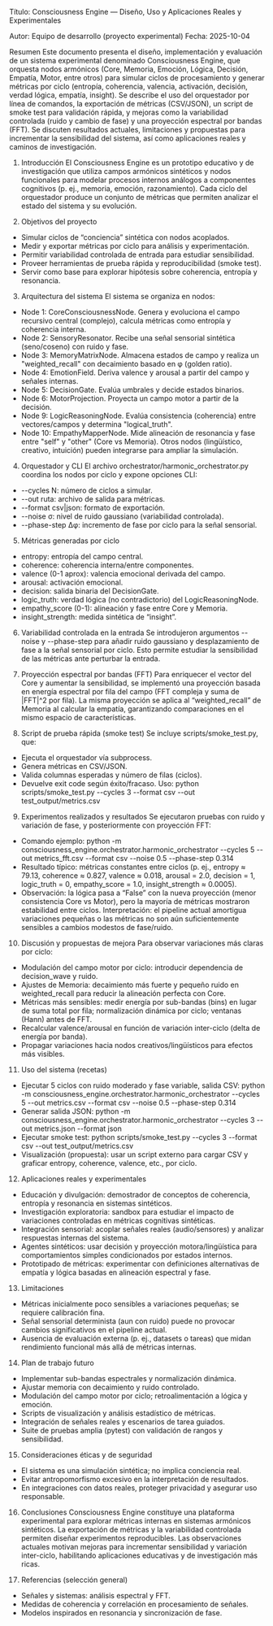 Título: Consciousness Engine — Diseño, Uso y Aplicaciones Reales y Experimentales

Autor: Equipo de desarrollo (proyecto experimental)
Fecha: 2025-10-04

Resumen
Este documento presenta el diseño, implementación y evaluación de un sistema experimental denominado Consciousness Engine, que orquesta nodos armónicos (Core, Memoria, Emoción, Lógica, Decisión, Empatía, Motor, entre otros) para simular ciclos de procesamiento y generar métricas por ciclo (entropía, coherencia, valencia, activación, decisión, verdad lógica, empatía, insight). Se describe el uso del orquestador por línea de comandos, la exportación de métricas (CSV/JSON), un script de smoke test para validación rápida, y mejoras como la variabilidad controlada (ruido y cambio de fase) y una proyección espectral por bandas (FFT). Se discuten resultados actuales, limitaciones y propuestas para incrementar la sensibilidad del sistema, así como aplicaciones reales y caminos de investigación.

1. Introducción
El Consciousness Engine es un prototipo educativo y de investigación que utiliza campos armónicos sintéticos y nodos funcionales para modelar procesos internos análogos a componentes cognitivos (p. ej., memoria, emoción, razonamiento). Cada ciclo del orquestador produce un conjunto de métricas que permiten analizar el estado del sistema y su evolución.

2. Objetivos del proyecto
- Simular ciclos de “conciencia” sintética con nodos acoplados.
- Medir y exportar métricas por ciclo para análisis y experimentación.
- Permitir variabilidad controlada de entrada para estudiar sensibilidad.
- Proveer herramientas de prueba rápida y reproducibilidad (smoke test).
- Servir como base para explorar hipótesis sobre coherencia, entropía y resonancia.

3. Arquitectura del sistema
El sistema se organiza en nodos:
- Node 1: CoreConsciousnessNode. Genera y evoluciona el campo recursivo central (complejo), calcula métricas como entropía y coherencia interna.
- Node 2: SensoryResonator. Recibe una señal sensorial sintética (seno/coseno) con ruido y fase.
- Node 3: MemoryMatrixNode. Almacena estados de campo y realiza un "weighted_recall" con decaimiento basado en φ (golden ratio).
- Node 4: EmotionField. Deriva valence y arousal a partir del campo y señales internas.
- Node 5: DecisionGate. Evalúa umbrales y decide estados binarios.
- Node 6: MotorProjection. Proyecta un campo motor a partir de la decisión.
- Node 9: LogicReasoningNode. Evalúa consistencia (coherencia) entre vectores/campos y determina "logical_truth".
- Node 10: EmpathyMapperNode. Mide alineación de resonancia y fase entre "self" y "other" (Core vs Memoria).
Otros nodos (lingüístico, creativo, intuición) pueden integrarse para ampliar la simulación.

4. Orquestador y CLI
El archivo orchestrator/harmonic_orchestrator.py coordina los nodos por ciclo y expone opciones CLI:
- --cycles N: número de ciclos a simular.
- --out ruta: archivo de salida para métricas.
- --format csv|json: formato de exportación.
- --noise σ: nivel de ruido gaussiano (variabilidad controlada).
- --phase-step Δφ: incremento de fase por ciclo para la señal sensorial.

5. Métricas generadas por ciclo
- entropy: entropía del campo central.
- coherence: coherencia interna/entre componentes.
- valence (0-1 aprox): valencia emocional derivada del campo.
- arousal: activación emocional.
- decision: salida binaria del DecisionGate.
- logic_truth: verdad lógica (no contradictorio) del LogicReasoningNode.
- empathy_score (0-1): alineación y fase entre Core y Memoria.
- insight_strength: medida sintética de “insight”.

6. Variabilidad controlada en la entrada
Se introdujeron argumentos --noise y --phase-step para añadir ruido gaussiano y desplazamiento de fase a la señal sensorial por ciclo. Esto permite estudiar la sensibilidad de las métricas ante perturbar la entrada.

7. Proyección espectral por bandas (FFT)
Para enriquecer el vector del Core y aumentar la sensibilidad, se implementó una proyección basada en energía espectral por fila del campo (FFT compleja y suma de |FFT|^2 por fila). La misma proyección se aplica al “weighted_recall” de Memoria al calcular la empatía, garantizando comparaciones en el mismo espacio de características.

8. Script de prueba rápida (smoke test)
Se incluye scripts/smoke_test.py, que:
- Ejecuta el orquestador vía subprocess.
- Genera métricas en CSV/JSON.
- Valida columnas esperadas y número de filas (ciclos).
- Devuelve exit code según éxito/fracaso.
Uso: python scripts/smoke_test.py --cycles 3 --format csv --out test_output/metrics.csv

9. Experimentos realizados y resultados
Se ejecutaron pruebas con ruido y variación de fase, y posteriormente con proyección FFT:
- Comando ejemplo: python -m consciousness_engine.orchestrator.harmonic_orchestrator --cycles 5 --out metrics_fft.csv --format csv --noise 0.5 --phase-step 0.314
- Resultado típico: métricas constantes entre ciclos (p. ej., entropy ≈ 79.13, coherence ≈ 0.827, valence ≈ 0.018, arousal = 2.0, decision = 1, logic_truth = 0, empathy_score = 1.0, insight_strength ≈ 0.0005).
- Observación: la lógica pasa a “False” con la nueva proyección (menor consistencia Core vs Motor), pero la mayoría de métricas mostraron estabilidad entre ciclos.
Interpretación: el pipeline actual amortigua variaciones pequeñas o las métricas no son aún suficientemente sensibles a cambios modestos de fase/ruido.

10. Discusión y propuestas de mejora
Para observar variaciones más claras por ciclo:
- Modulación del campo motor por ciclo: introducir dependencia de decision_wave y ruido.
- Ajustes de Memoria: decaimiento más fuerte y pequeño ruido en weighted_recall para reducir la alineación perfecta con Core.
- Métricas más sensibles: medir energía por sub-bandas (bins) en lugar de suma total por fila; normalización dinámica por ciclo; ventanas (Hann) antes de FFT.
- Recalcular valence/arousal en función de variación inter-ciclo (delta de energía por banda).
- Propagar variaciones hacia nodos creativos/lingüísticos para efectos más visibles.

11. Uso del sistema (recetas)
- Ejecutar 5 ciclos con ruido moderado y fase variable, salida CSV:
  python -m consciousness_engine.orchestrator.harmonic_orchestrator --cycles 5 --out metrics.csv --format csv --noise 0.5 --phase-step 0.314
- Generar salida JSON:
  python -m consciousness_engine.orchestrator.harmonic_orchestrator --cycles 3 --out metrics.json --format json
- Ejecutar smoke test:
  python scripts/smoke_test.py --cycles 3 --format csv --out test_output/metrics.csv
- Visualización (propuesta): usar un script externo para cargar CSV y graficar entropy, coherence, valence, etc., por ciclo.

12. Aplicaciones reales y experimentales
- Educación y divulgación: demostrador de conceptos de coherencia, entropía y resonancia en sistemas sintéticos.
- Investigación exploratoria: sandbox para estudiar el impacto de variaciones controladas en métricas cognitivas sintéticas.
- Integración sensorial: acoplar señales reales (audio/sensores) y analizar respuestas internas del sistema.
- Agentes sintéticos: usar decisión y proyección motora/lingüística para comportamientos simples condicionados por estados internos.
- Prototipado de métricas: experimentar con definiciones alternativas de empatía y lógica basadas en alineación espectral y fase.

13. Limitaciones
- Métricas inicialmente poco sensibles a variaciones pequeñas; se requiere calibración fina.
- Señal sensorial determinista (aun con ruido) puede no provocar cambios significativos en el pipeline actual.
- Ausencia de evaluación externa (p. ej., datasets o tareas) que midan rendimiento funcional más allá de métricas internas.

14. Plan de trabajo futuro
- Implementar sub-bandas espectrales y normalización dinámica.
- Ajustar memoria con decaimiento y ruido controlado.
- Modulación del campo motor por ciclo; retroalimentación a lógica y emoción.
- Scripts de visualización y análisis estadístico de métricas.
- Integración de señales reales y escenarios de tarea guiados.
- Suite de pruebas amplia (pytest) con validación de rangos y sensibilidad.

15. Consideraciones éticas y de seguridad
- El sistema es una simulación sintética; no implica conciencia real.
- Evitar antropomorfismo excesivo en la interpretación de resultados.
- En integraciones con datos reales, proteger privacidad y asegurar uso responsable.

16. Conclusiones
Consciousness Engine constituye una plataforma experimental para explorar métricas internas en sistemas armónicos sintéticos. La exportación de métricas y la variabilidad controlada permiten diseñar experimentos reproducibles. Las observaciones actuales motivan mejoras para incrementar sensibilidad y variación inter-ciclo, habilitando aplicaciones educativas y de investigación más ricas.

17. Referencias (selección general)
- Señales y sistemas: análisis espectral y FFT.
- Medidas de coherencia y correlación en procesamiento de señales.
- Modelos inspirados en resonancia y sincronización de fase.